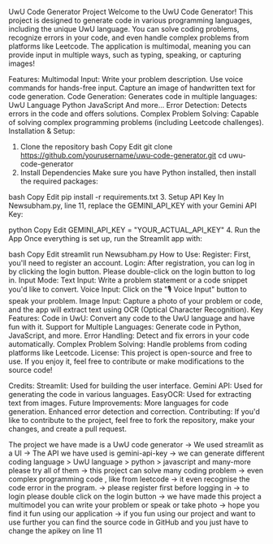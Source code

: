 UwU Code Generator Project
Welcome to the UwU Code Generator! This project is designed to generate code in various programming languages, including the unique UwU language. You can solve coding problems, recognize errors in your code, and even handle complex problems from platforms like Leetcode. The application is multimodal, meaning you can provide input in multiple ways, such as typing, speaking, or capturing images!

Features:
Multimodal Input:
Write your problem description.
Use voice commands for hands-free input.
Capture an image of handwritten text for code generation.
Code Generation:
Generates code in multiple languages:
UwU Language
Python
JavaScript
And more...
Error Detection:
Detects errors in the code and offers solutions.
Complex Problem Solving:
Capable of solving complex programming problems (including Leetcode challenges).
Installation & Setup:
1. Clone the repository
bash
Copy
Edit
git clone https://github.com/yourusername/uwu-code-generator.git
cd uwu-code-generator
2. Install Dependencies
Make sure you have Python installed, then install the required packages:

bash
Copy
Edit
pip install -r requirements.txt
3. Setup API Key
In Newsubham.py, line 11, replace the GEMINI_API_KEY with your Gemini API Key:

python
Copy
Edit
GEMINI_API_KEY = "YOUR_ACTUAL_API_KEY"
4. Run the App
Once everything is set up, run the Streamlit app with:

bash
Copy
Edit
streamlit run Newsubham.py
How to Use:
Register: First, you'll need to register an account.
Login: After registration, you can log in by clicking the login button.
Please double-click on the login button to log in.
Input Mode:
Text Input: Write a problem statement or a code snippet you'd like to convert.
Voice Input: Click on the "🎙 Voice Input" button to speak your problem.
Image Input: Capture a photo of your problem or code, and the app will extract text using OCR (Optical Character Recognition).
Key Features:
Code in UwU: Convert any code to the UwU language and have fun with it.
Support for Multiple Languages: Generate code in Python, JavaScript, and more.
Error Handling: Detect and fix errors in your code automatically.
Complex Problem Solving: Handle problems from coding platforms like Leetcode.
License:
This project is open-source and free to use. If you enjoy it, feel free to contribute or make modifications to the source code!

Credits:
Streamlit: Used for building the user interface.
Gemini API: Used for generating the code in various languages.
EasyOCR: Used for extracting text from images.
Future Improvements:
More languages for code generation.
Enhanced error detection and correction.
Contributing:
If you'd like to contribute to the project, feel free to fork the repository, make your changes, and create a pull request.


The project we have made is a UwU code generator 
-> We used streamlit as a UI 
-> The API we have used is gemini-api-key
-> we can generate different coding language 
	> UwU language
	> python
	> javascript 
and many-more please try all of them
-> this project can solve many coding problem
-> even complex programming code , like from leetcode
-> it even recognise the code error in the program.
-> please register first before logging in
-> to login please double click on the login button
-> we have made this project a multimodel you can write your problem or speak or take photo
-> hope you find it fun using our application 
-> if you fun using our project and want to use further you can find the source code in GitHub and you just have to change the apikey on line 11


